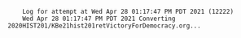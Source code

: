         Log for attempt at Wed Apr 28 01:17:47 PM PDT 2021 (12222)
        Wed Apr 28 01:17:47 PM PDT 2021 Converting 2020HIST201/KBe21hist201retVictoryForDemocracy.org...
